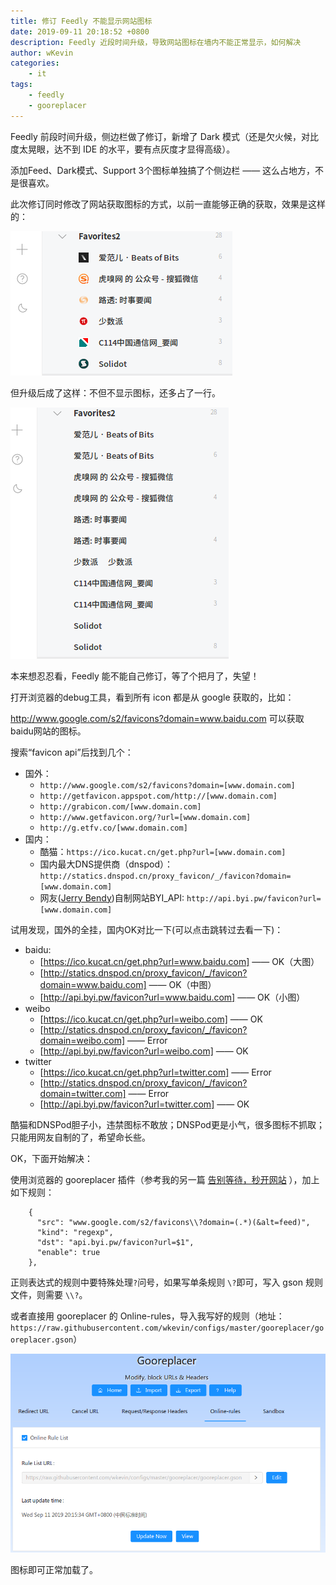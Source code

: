 ```yaml
---
title: 修订 Feedly 不能显示网站图标
date: 2019-09-11 20:18:52 +0800
description: Feedly 近段时间升级，导致网站图标在墙内不能正常显示，如何解决
author: wKevin
categories: 
    - it
tags:
    - feedly
    - gooreplacer
---
```


Feedly 前段时间升级，侧边栏做了修订，新增了 Dark 模式（还是欠火候，对比度太晃眼，达不到 IDE 的水平，要有点灰度才显得高级）。

添加Feed、Dark模式、Support 3个图标单独搞了个侧边栏 —— 这么占地方，不是很喜欢。

此次修订同时修改了网站获取图标的方式，以前一直能够正确的获取，效果是这样的：

![](/images/posts/2019-09-11-feedly.can.not.show.icon/good.png)

但升级后成了这样：不但不显示图标，还多占了一行。

![](/images/posts/2019-09-11-feedly.can.not.show.icon/bad.png)

本来想忍忍看，Feedly 能不能自己修订，等了个把月了，失望！

打开浏览器的debug工具，看到所有 icon 都是从 google 获取的，比如：

http://www.google.com/s2/favicons?domain=www.baidu.com 可以获取baidu网站的图标。

搜索“favicon api”后找到几个：

- 国外：
    - `http://www.google.com/s2/favicons?domain=[www.domain.com]`
    - `http://getfavicon.appspot.com/http://[www.domain.com]`
    - `http://grabicon.com/[www.domain.com]`
    - `http://www.getfavicon.org/?url=[www.domain.com]`
    - `http://g.etfv.co/[www.domain.com]`
- 国内：
    - 酷猫：`https://ico.kucat.cn/get.php?url=[www.domain.com]`
    - 国内最大DNS提供商（dnspod）：`http://statics.dnspod.cn/proxy_favicon/_/favicon?domain=[www.domain.com]`
    - 网友([Jerry Bendy](https://github.com/jerrybendy))自制网站BYI_API: `http://api.byi.pw/favicon?url=[www.domain.com]`

试用发现，国外的全挂，国内OK对比一下(可以点击跳转过去看一下)：

- baidu:
    - [https://ico.kucat.cn/get.php?url=www.baidu.com] —— OK（大图）
    - [http://statics.dnspod.cn/proxy_favicon/_/favicon?domain=www.baidu.com] —— OK（中图）
    - [http://api.byi.pw/favicon?url=www.baidu.com] —— OK（小图）
- weibo
    - [https://ico.kucat.cn/get.php?url=weibo.com] —— OK
    - [http://statics.dnspod.cn/proxy_favicon/_/favicon?domain=weibo.com] —— Error
    - [http://api.byi.pw/favicon?url=weibo.com] —— OK
- twitter
    - [https://ico.kucat.cn/get.php?url=twitter.com] —— Error
    - [http://statics.dnspod.cn/proxy_favicon/_/favicon?domain=twitter.com] —— Error
    - [http://api.byi.pw/favicon?url=twitter.com] —— OK

酷猫和DNSPod胆子小，违禁图标不敢放；DNSPod更是小气，很多图标不抓取；只能用网友自制的了，希望命长些。

OK，下面开始解决：

使用浏览器的 gooreplacer 插件（参考我的另一篇 [告别等待，秒开网站](https://wkevin.github.io/it/speed.net/) ），加上如下规则：

```
    {
      "src": "www.google.com/s2/favicons\\?domain=(.*)(&alt=feed)",
      "kind": "regexp",
      "dst": "api.byi.pw/favicon?url=$1",
      "enable": true
    },
```

正则表达式的规则中要特殊处理`?`问号，如果写单条规则 `\?`即可，写入 gson 规则文件，则需要 `\\?`。

或者直接用 gooreplacer 的 Online-rules，导入我写好的规则（地址：`https://raw.githubusercontent.com/wkevin/configs/master/gooreplacer/gooreplacer.gson`）

![](/images/posts/2019-09-11-feedly.can.not.show.icon/gooreplacer.png)

图标即可正常加载了。